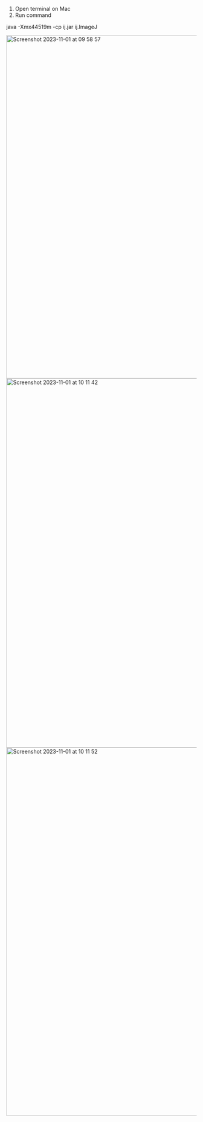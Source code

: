 1. Open terminal on Mac
2. Run  command

java -Xmx44519m -cp ij.jar ij.ImageJ


<img width="909" alt="Screenshot 2023-11-01 at 09 58 57" src="https://github.com/jamesfloatingmarket1508/Uni_Nott_ImageJMan/assets/102359857/cbfdbea5-8705-4e73-8e24-759da20b29fb">

<img width="978" alt="Screenshot 2023-11-01 at 10 11 42" src="https://github.com/jamesfloatingmarket1508/Uni_Nott_ImageJMan/assets/102359857/e01f0b14-eea6-48fc-b6f7-1459f1a02e67">

<img width="976" alt="Screenshot 2023-11-01 at 10 11 52" src="https://github.com/jamesfloatingmarket1508/Uni_Nott_ImageJMan/assets/102359857/fe56b4a3-b20c-42ea-86b1-857032017f96">
